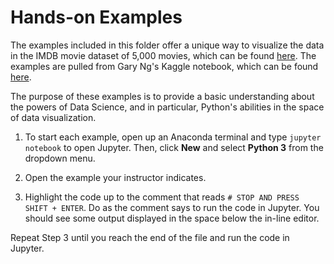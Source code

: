 # Hands-on Examples
The examples included in this folder offer a unique way to visualize the data in the IMDB movie dataset of 5,000 movies, which can be found [here](https://www.kaggle.com/deepmatrix/imdb-5000-movie-dataset).
The examples are pulled from Gary Ng's Kaggle notebook, which can be found [here](https://www.kaggle.com/xingobar/movie-data-visualization).

The purpose of these examples is to provide a basic understanding about the powers of Data Science, and in particular, Python's abilities in the space of data visualization.

1. To start each example, open up an Anaconda terminal and type `jupyter notebook` to open Jupyter.  Then, click **New** and select **Python 3** from the dropdown menu.

2. Open the example your instructor indicates.

3. Highlight the code up to the comment that reads `# STOP AND PRESS SHIFT + ENTER`.  Do as the comment says to run the code in Jupyter.  You should see some output displayed in the space below the in-line editor.

Repeat Step 3 until you reach the end of the file and run the code in Jupyter.
